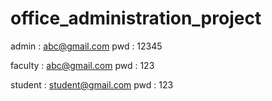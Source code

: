 # office_administration_project


admin : abc@gmail.com
pwd : 12345


faculty : abc@gmail.com
pwd : 123

student : student@gmail.com
pwd : 123

